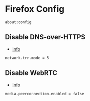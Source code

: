 # Firefox Config

```
about:config
```

## Disable DNS-over-HTTPS

- [Info](https://support.mozilla.org/en-US/kb/firefox-dns-over-https)

```
network.trr.mode = 5
```

## Disable WebRTC

- [Info](https://superuser.com/questions/1174019/how-can-i-reliably-prevent-my-local-ip-address-leaking-in-the-web-browsers)

```
media.peerconnection.enabled = false
```
